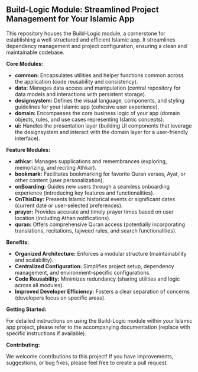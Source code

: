 ## Build-Logic Module: Streamlined Project Management for Your Islamic App

This repository houses the Build-Logic module, a cornerstone for establishing a well-structured and efficient Islamic app. It streamlines dependency management and project configuration, ensuring a clean and maintainable codebase.

**Core Modules:**

* **common:** Encapsulates utilities and helper functions common across the application (code reusability and consistency).
* **data:** Manages data access and manipulation (central repository for data models and interactions with persistent storage).
* **designsystem:** Defines the visual language, components, and styling guidelines for your Islamic app (cohesive user experience).
* **domain:** Encompasses the core business logic of your app (domain objects, rules, and use cases representing Islamic concepts).
* **ui:** Handles the presentation layer (building UI components that leverage the designsystem and interact with the domain layer for a user-friendly interface).

**Feature Modules:**

* **athkar:** Manages supplications and remembrances (exploring, memorizing, and reciting Athkar).
* **bookmark:** Facilitates bookmarking for favorite Quran verses, Ayat, or other content (user personalization).
* **onBoarding:** Guides new users through a seamless onboarding experience (introducing key features and functionalities).
* **OnThisDay:** Presents Islamic historical events or significant dates (current date or user-selected preferences).
* **prayer:** Provides accurate and timely prayer times based on user location (including Athan notifications).
* **quran:** Offers comprehensive Quran access (potentially incorporating translations, recitations, tajweed rules, and search functionalities).

**Benefits:**

* **Organized Architecture:** Enforces a modular structure (maintainability and scalability).
* **Centralized Configuration:** Simplifies project setup, dependency management, and environment-specific configurations.
* **Code Reusability:** Minimizes redundancy (sharing utilities and logic across all modules).
* **Improved Developer Efficiency:** Fosters a clear separation of concerns (developers focus on specific areas).

**Getting Started:**

For detailed instructions on using the Build-Logic module within your Islamic app project, please refer to the accompanying documentation (replace with specific instructions if available).

**Contributing:**

We welcome contributions to this project! If you have improvements, suggestions, or bug fixes, please feel free to create a pull request.
